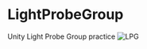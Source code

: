 # LightProbeGroup
Unity Light Probe Group practice 
![LPG](https://user-images.githubusercontent.com/39114526/72704662-c4bed880-3b9c-11ea-85ce-d6d61530c43f.gif)
